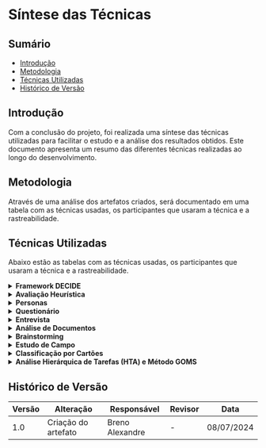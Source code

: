 # Síntese das Técnicas


## Sumário

- [Introdução](#Introdução)
- [Metodologia](#Metodologia)
- [Técnicas Utilizadas](#Técnicas-Utilizadas)
- [Histórico de Versão](#Histórico-de-Versão)


## Introdução

Com a conclusão do projeto, foi realizada uma síntese das técnicas utilizadas para facilitar o estudo e a análise dos resultados obtidos. Este documento apresenta um resumo das diferentes técnicas realizadas ao longo do desenvolvimento.


## Metodologia

Através de uma análise dos artefatos criados, será documentado em uma tabela com as técnicas usadas, os participantes que usaram a técnica e a rastreabilidade.


## Técnicas Utilizadas

Abaixo estão as tabelas com as técnicas usadas, os participantes que usaram a técnica e a rastreabilidade.

<details>

<summary><b>Framework DECIDE</b></summary>
<br>
<center>

<b>Tabela 1:</b> Técnica utilizada no projeto: Framework DECIDE.

| Participantes | Rastreabilidade |
| - | - |
| [Breno Alexandre](https://github.com/brenoalexandre0) | [Avaliação do site: Inep Enem](/planejamento/SitesAvaliados/Site_enem) |
| [Bruno Araújo](https://github.com/brunocva) | [Avaliação do site: Corpo de Bombeiros Militar do Distrito Federal](/planejamento/SitesAvaliados/CBMDF) |
| [Iago Passaglia](https://github.com/Paxxaglia) | [Avaliação do site: SIGAA - UnB](/planejamento/SitesAvaliados/Site_Sigaa) |
| [Larissa Stéfane](https://github.com/SkywalkerSupreme) | [Avaliação do site: Secretaria da Pessoa com Deficiência do GDF](/planejamento/SitesAvaliados/Site_Secretaria_PND_GDF) |
| [Luana Medeiros](https://github.com/LuaMedeiros) | [Avaliação do site: Alistamento Militar](/planejamento/SitesAvaliados/AlistamentoMilitar) |
| [Pedro Izarias](https://github.com/Izarias) | [Avaliação do site: Distribuição Linux Debian](/planejamento/SitesAvaliados/Site_Debian) |

<b>Autor:</b> <a href="https://github.com/brenoalexandre0/">Breno Alexandre</a>.

</center>

</details>


<details>

<summary><b>Avaliação Heurística</b></summary>
<br>
<center>

<b>Tabela 2:</b> Técnica utilizada no projeto: Avaliação Heurística.

| Participantes | Rastreabilidade |
| - | - |
| [Larissa Stéfane](https://github.com/SkywalkerSupreme) | [Avaliação por Heurísticas do SIGAA](/planejamento/SiteEscolhidoSIGAA/Avaliação_Heuristica_SIGAA) |

<b>Autor:</b> <a href="https://github.com/brenoalexandre0/">Breno Alexandre</a>.

</center>

</details>


<details>

<summary><b>Personas</b></summary>
<br>
<center>

<b>Tabela 3:</b> Técnica utilizada no projeto: Personas.

| Participantes | Rastreabilidade |
| - | - |
| [Bruno](https://github.com/brunocva), [Larissa](https://github.com/SkywalkerSupreme) e [Pedro](https://github.com/Izarias) | [Personas no Projeto](/PerfilUsuario/Personass/PersonasSIGAA) |

<b>Autor:</b> <a href="https://github.com/brenoalexandre0/">Breno Alexandre</a>.

</center>

</details>


<details>

<summary><b>Questionário</b></summary>
<br>
<center>

<b>Tabela 4:</b> Técnica utilizada no projeto: Questionário.

| Participantes | Rastreabilidade |
| - | - |
| [Larissa Stéfane](https://github.com/SkywalkerSupreme) | [Resultados do questionário para Professores](/PerfilUsuario/Professores/Questionarios/AnaliseResultados) |
| [Breno](https://github.com/brenoalexandre0), [Bruno](https://github.com/brunocva), [Iago](https://github.com/Paxxaglia), [Larissa](https://github.com/SkywalkerSupreme), [Luana](https://github.com/LuaMedeiros) e [Pedro](https://github.com/Izarias) | [Resultados do questionário para estudantes](/PerfilUsuario/Estudantes/Questionarios/AnáliseResultados) |

<b>Autor:</b> <a href="https://github.com/brenoalexandre0/">Breno Alexandre</a>.

</center>

</details>


<details>

<summary><b>Entrevista</b></summary>
<br>
<center>

<b>Tabela 5:</b> Técnica utilizada no projeto: Entrevista.

| Participantes | Rastreabilidade |
| - | - |
| [Larissa Stéfane](https://github.com/SkywalkerSupreme) | [Entrevista com o professor André Barros de Sales](/PerfilUsuario/Professores/Entrevistas/Gravacoes/AndreSales) |
| [Larissa Stéfane](https://github.com/SkywalkerSupreme) | [Entrevista com uma professora anônima](/PerfilUsuario/Professores/Entrevistas/Gravacoes/Anonimo) |
| [Larissa Stéfane](https://github.com/SkywalkerSupreme) | [Entrevista com a professora Elaine Venson](/PerfilUsuario/Professores/Entrevistas/Gravacoes/ElaineVenson) |
| [Larissa Stéfane](https://github.com/SkywalkerSupreme) | [Entrevista com o professor Mario de Oliveira Andrade](/PerfilUsuario/Professores/Entrevistas/Gravacoes/MarioAndrade) |
| [Larissa Stéfane](https://github.com/SkywalkerSupreme) | [Entrevista com convidada especial: Cecília Alves](/PerfilUsuario/Estudantes/Entrevistas/Gravacao/CeciliaAlves) |
| [Breno Alexandre](https://github.com/brenoalexandre0) | [Entrevista com a estudante Ana Clara Rosário Silva](/PerfilUsuario/Estudantes/Entrevistas/Gravacao/AnaClara) |
| [Larissa Stéfane](https://github.com/SkywalkerSupreme) | [Entrevista com o estudante Bruno Martins Bomfim](/PerfilUsuario/Estudantes/Entrevistas/Gravacao/BrunoMartins) |
| [Larissa Stéfane](https://github.com/SkywalkerSupreme) | [Entrevista com o estudante Caio Felipe Alves Braga](/PerfilUsuario/Estudantes/Entrevistas/Gravacao/CaioBraga) |
| [Larissa Stéfane](https://github.com/SkywalkerSupreme) | [Entrevista com o estudante Carlos Gabriel Cardoso Ramos](/PerfilUsuario/Estudantes/Entrevistas/Gravacao/CarlosGabriel) |
| [Larissa Stéfane](https://github.com/SkywalkerSupreme) | [Entrevista com o estudante Gabriel Lopes Barros](/PerfilUsuario/Estudantes/Entrevistas/Gravacao/GabrielLopes) |
| [Larissa Stéfane](https://github.com/SkywalkerSupreme) | [Entrevista com o estudante Gabriel Rodrigo Martins de Andrade](/PerfilUsuario/Estudantes/Entrevistas/Gravacao/GabrielRodrigo) |
| [Larissa Stéfane](https://github.com/SkywalkerSupreme) | [Entrevista com o estudante Isaque Santos](/PerfilUsuario/Estudantes/Entrevistas/Gravacao/IsaqueSantos) |
| [Larissa Stéfane](https://github.com/SkywalkerSupreme) | [Entrevista com a estudante Lavínia Inácia Mota](/PerfilUsuario/Estudantes/Entrevistas/Gravacao/LavíniaInácia) |
| [Larissa Stéfane](https://github.com/SkywalkerSupreme) | [Entrevista com o estudante Leonardo Gonçalvez Machado](/PerfilUsuario/Estudantes/Entrevistas/Gravacao/Leonardo) |
| [Larissa Stéfane](https://github.com/SkywalkerSupreme) | [Entrevista com o estudante Rodrigo Vaz](/PerfilUsuario/Estudantes/Entrevistas/Gravacao/RodrigoVaz) |
| [Breno Alexandre](https://github.com/brenoalexandre0) | [Entrevista com o servidor Francisco Cesar Borges Silva (Chiquinho)](/PerfilUsuario/Tecnicos/Entrevistas/Gravacao/Francisco(Chiquinho)) |
| [Bruno Araújo](https://github.com/brunocva) | [Entrevista com a servidora Andressa Novais Rodrigues](/PerfilUsuario/Tecnicos/Entrevistas/Gravacao/Andressa) |
| [Breno](https://github.com/brenoalexandre0), [Bruno](https://github.com/brunocva), [Iago](https://github.com/Paxxaglia), [Larissa](https://github.com/SkywalkerSupreme) e [Pedro](https://github.com/Izarias) | [Execução das Entrevistas para Avaliação do Storyboard e da Análise de Tarefas](/DesignAvaliaçãoDesenvolvimento/Nível1/Entrevistas_Avaliacao/Execucao_Entrevistas) |
| [Breno](https://github.com/brenoalexandre0), [Bruno](https://github.com/brunocva), [Iago](https://github.com/Paxxaglia), [Larissa](https://github.com/SkywalkerSupreme), [Luana](https://github.com/LuaMedeiros) e [Pedro](https://github.com/Izarias) | [Execução das Entrevistas para Avaliação dos Protótipos de Papel das funcionalidades](/DesignAvaliaçãoDesenvolvimento/Nível2/Entrevistas/ExecucaoEntrevistas) |
| [Bruno](https://github.com/brunocva), [Iago](https://github.com/Paxxaglia), [Larissa](https://github.com/SkywalkerSupreme), e [Pedro](https://github.com/Izarias) | [Entrevistas da Avaliação do Protótipo de Alta Fidelidade](/DesignAvaliaçãoDesenvolvimento/Nível3/Entrevistas) |

<b>Autor:</b> <a href="https://github.com/brenoalexandre0/">Breno Alexandre</a>.

</center>

</details>


<details>

<summary><b>Análise de Documentos</b></summary>
<br>
<center>

<b>Tabela 6:</b> Técnica utilizada no projeto: Análise de Documentos.

| Participantes | Rastreabilidade |
| - | - |
| [Larissa Stéfane](https://github.com/SkywalkerSupreme) | [Análise de Documentos: Professores](/PerfilUsuario/Professores/AnaliseDocumentoProfessor) |
| [Larissa Stéfane](https://github.com/SkywalkerSupreme) | [Análise de Documentos: Estudantes](/PerfilUsuario/Estudantes/AnaliseDocumentalEstudantes) |
| [Larissa Stéfane](https://github.com/SkywalkerSupreme) | [Análise de Documentos: Servidores Técnicos e Administrativos](/PerfilUsuario/Tecnicos/analiseDocumentosServidores) |

<b>Autor:</b> <a href="https://github.com/brenoalexandre0/">Breno Alexandre</a>.

</center>

</details>


<details>

<summary><b>Brainstorming</b></summary>
<br>
<center>

<b>Tabela 7:</b> Técnica utilizada no projeto: Brainstorming.

| Participantes | Rastreabilidade |
| - | - |
| [Breno](https://github.com/brenoalexandre0), [Bruno](https://github.com/brunocva) e [Iago](https://github.com/Paxxaglia) | [Desenvolvimento do Brainstorming](/IdentificacaoNecessidadesUsuario/ExecBrainstorm) |

<b>Autor:</b> <a href="https://github.com/brenoalexandre0/">Breno Alexandre</a>.

</center>

</details>


<details>

<summary><b>Estudo de Campo</b></summary>
<br>
<center>

<b>Tabela 8:</b> Técnica utilizada no projeto: Estudo de Campo.

| Participantes | Rastreabilidade |
| - | - |
| [Pedro Izarias](https://github.com/Izarias) | [Desenvolvimento do Estudo de Campo](/IdentificacaoNecessidadesUsuario/DesenvolvimentoEstudosDeCampo) |

<b>Autor:</b> <a href="https://github.com/brenoalexandre0/">Breno Alexandre</a>.

</center>

</details>


<details>

<summary><b>Classificação por Cartões</b></summary>
<br>
<center>

<b>Tabela 9:</b> Técnica utilizada no projeto: Classificação por Cartões.

| Participantes | Rastreabilidade |
| - | - |
| [Luana](https://github.com/LuaMedeiros) e [Pedro](https://github.com/Izarias) | [Desenvolvimento da Classificação por Cartões](/IdentificacaoNecessidadesUsuario/DesenvolvimentoClassificaCartoes) |

<b>Autor:</b> <a href="https://github.com/brenoalexandre0/">Breno Alexandre</a>.

</center>

</details>


<details>

<summary><b>Análise Hierárquica de Tarefas (HTA) e Método GOMS</b></summary>
<br>
<center>

<b>Tabela 10:</b> Técnica utilizada no projeto: Análise Hierárquica de Tarefas (HTA) e Método GOMS.

| Participantes | Rastreabilidade |
| - | - |
| Bruno Araújo | [Análise Declaração de Bolsista](/Requisitos1/AnaliseTarefas/Bolsas/DeclaraçãodeBolsista2) |
| Bruno Araújo | [Análise de Tarefas: Solicitação de Bolsas](/Requisitos1/AnaliseTarefas/Bolsas/SolicitaçãodeBolsasHTA) |
| Iago Passaglia | [Análise de Tarefas: Tarefas de estágio na visão do estudante (GOMS)](/Requisitos1/AnaliseTarefas/Estagio/estagioGoms) |
| Iago Passaglia | [Análise Hierárquica de Tarefas no SIGAA - Aba Estágio (Visão do aluno)](/Requisitos1/AnaliseTarefas/Estagio/estagioHierarquica) |
| Luana Medeiros | [Análise de Tarefas: Histórico](/Requisitos1/AnaliseTarefas/Histórico/AnaliseHistorico) |
| Pedro Izarias | [Análise de Tarefas: Tarefas de estágio na visão do estudante (GOMS)](/Requisitos1/AnaliseTarefas/Matrícula/MatriculaGOMS) |
| Pedro Izarias | [Análise Hierárquica de Tarefas no SIGAA - Matrícula (Visão do aluno)](/Requisitos1/AnaliseTarefas/Matrícula/FazerMatriculaHierarquica) |
| Larissa Stéfane | [Análise de Tarefas: Pedido de Monitoria na visão do estudante](/Requisitos1/AnaliseTarefas/Monitoria/AnálisePedidoMonitoria) |
| Larissa Stéfane | [Análise de Tarefas: Monitoramento da Monitoria](/Requisitos1/AnaliseTarefas/Monitoria/AnaliseMonitoramentoMonitoria) |
| Larissa Stéfane | [Análise de Tarefas: Analisar monitor na visão do estudante](/Requisitos1/AnaliseTarefas/Monitoria/AnaliseAvaliarMonitor) |
| Breno Alexandre | [Análise de Tarefas: Aba do Restaurante Universitário na visão do estudante](/Requisitos1/AnaliseTarefas/RestauranteUniversitário/AnáliseRU) |

<b>Autor:</b> <a href="https://github.com/brenoalexandre0/">Breno Alexandre</a>.

</center>

</details>


## Histórico de Versão

| Versão | Alteração | Responsável | Revisor | Data |
| - | - | - | - | - |
| 1.0 | Criação do artefato | Breno Alexandre | - | 08/07/2024 |

